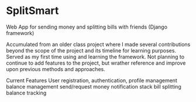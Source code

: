 # SplitSmart
 Web App for sending money and splitting bills with friends (Django framework)

 Accumulated from an older class project where I made several contributions beyond the scope of the project and its timeline for learning purposes. 
 Served as my first time using and learning the framework.
 Not planning to continue to add features to the project, but wrather reference and improve upon previous methods and approaches.

 Current Features
 User registration, authentication, profile management
 balance management
 send/request money
 notification stack
 bill splitting
 balance tracking
